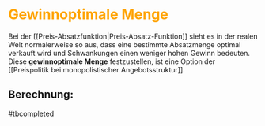 # <font color = "orange">Gewinnoptimale Menge</font>
Bei der [[Preis-Absatzfunktion|Preis-Absatz-Funktion]] sieht es in der realen Welt normalerweise so aus, dass eine bestimmte Absatzmenge optimal verkauft wird und Schwankungen einen weniger hohen Gewinn bedeuten. Diese **gewinnoptimale Menge** festzustellen, ist eine Option der [[Preispolitik bei monopolistischer Angebotsstruktur]]. 

## Berechnung:

#tbcompleted 